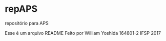 # repAPS
repositório para APS

Esse é um arquivo README
Feito por William Yoshida
164801-2
IFSP 2017